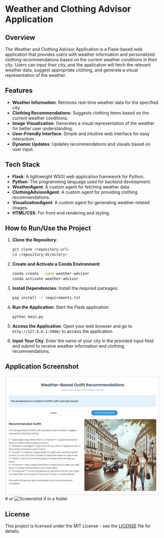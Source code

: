 # Weather and Clothing Advisor Application

## Overview
The Weather and Clothing Advisor Application is a Flask-based web application that provides users with weather information and personalized clothing recommendations based on the current weather conditions in their city. Users can input their city, and the application will fetch the relevant weather data, suggest appropriate clothing, and generate a visual representation of the weather.

## Features
- **Weather Information**: Retrieves real-time weather data for the specified city.
- **Clothing Recommendations**: Suggests clothing items based on the current weather conditions.
- **Image Visualization**: Generates a visual representation of the weather for better user understanding.
- **User-Friendly Interface**: Simple and intuitive web interface for easy interaction.
- **Dynamic Updates**: Updates recommendations and visuals based on user input.

## Tech Stack
- **Flask**: A lightweight WSGI web application framework for Python.
- **Python**: The programming language used for backend development.
- **WeatherAgent**: A custom agent for fetching weather data.
- **ClothingAdvisorAgent**: A custom agent for providing clothing recommendations.
- **VisualizationAgent**: A custom agent for generating weather-related images.
- **HTML/CSS**: For front-end rendering and styling.

## How to Run/Use the Project
1. **Clone the Repository**:
   ```bash
   git clone <repository-url>
   cd <repository-directory>
   ```

2. **Create and Activate a Conda Environment**:
   ```bash
   conda create --name weather-advisor
   conda activate weather-advisor
   ```

3. **Install Dependencies**:
   Install the required packages:
   ```bash
   pip install -r requirements.txt
   ```

4. **Run the Application**:
   Start the Flask application:
   ```bash
   python main.py
   ```

5. **Access the Application**:
   Open your web browser and go to `http://127.0.0.1:5000/` to access the application.

6. **Input Your City**:
   Enter the name of your city in the provided input field and submit to receive weather information and clothing recommendations.

## Application Screenshot
![Screenshot](screenshot.jpg)  # or ![Screenshot](images/screenshot.jpg) if in a folder

## License
This project is licensed under the MIT License - see the [LICENSE](LICENSE) file for details.
